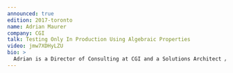 ```yaml
---
announced: true
edition: 2017-toronto
name: Adrian Maurer
company: CGI
talk: Testing Only In Production Using Algebraic Properties
video: jmw7XDHyLZU
bio: >
  Adrian is a Director of Consulting at CGI and a Solutions Architect / DevOps Coach.
---
```

